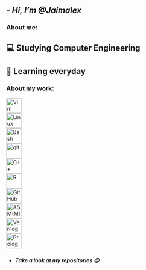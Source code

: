<!---
Jaimalex/Jaimalex is a ✨ special ✨ repository because its `README.md` (this file) appears on your GitHub profile.
You can click the Preview link to take a look at your changes.
--->
## **_- Hi, I’m @Jaimalex_**
<!---
[<img align="right" width="50%" src="https://github-readme-stats.vercel.app/api?username=Jaimalex&show_icons=true&count_private=true&theme=dark">](https://metrics.lecoq.io/Jaimalex#gh-dark-mode-only)
[<img align="right" width="50%" src="https://github-readme-stats.vercel.app/api?username=Jaimalex&show_icons=true&count_private=true">](https://metrics.lecoq.io/Jaimalex#gh-light-mode-only)
--->
### **About me:**
## :computer: Studying Computer Engineering
## :footprints: Learning everyday

### **About my work:** 

<a href="https://www.vim.org/" title="Vim" style="display:flex;">
  <img src="https://cdn.iconscout.com/icon/free/png-256/vim-283379.png" alt="Vim" width=40 height=40>
</a>
<a href="https://www.linux.org/" title="Linux" style="display:flex;">
  <img src="https://cdn-icons-png.flaticon.com/512/6124/6124995.png" alt="Linux" width=40 height=40>
</a>
<a href="https://www.gnu.org/software/bash/" title="Bash" style="display:flex;">
  <img src="https://raw.githubusercontent.com/odb/official-bash-logo/master/assets/Logos/Icons/PNG/256x256.png" alt="Bash" width=40 height=40>
</a>
<a href="https://git-scm.com/" title="git" style="display:flex;">
  <img src="https://git-scm.com/images/logos/downloads/Git-Icon-1788C.png" alt="git" width=40 height=40>
</a>
<a href="https://www.gnu.org/software/gcc/" title="C++" style="display:flex;">
  <img src="https://cdn.iconscout.com/icon/free/png-256/cplusplus-2-1175245.png" alt="C++" width=40 height=40>
</a>
<a href="https://www.r-project.org/" title="R" style="display:flex;">
  <img src="https://upload.wikimedia.org/wikipedia/commons/thumb/1/1b/R_logo.svg/2560px-R_logo.svg.png" alt="R" width=40 height=40>
</a>
<a href="https://github.com/features/actions" title="GitHub Actions" style="display:flex;">
  <img src="https://cdn-icons-png.flaticon.com/512/25/25231.png" alt="GitHub Actions" width=40 height=40>
</a>
<a href="https://www.cse.unsw.edu.au/~cs1521/18s2/notes/C/notes.html" title="ASM(MIPS)" style="display:flex;">
  <img src="https://veriklick.com/wp-content/uploads/2021/12/Assembly.png" alt="ASM(MIPS)" width=40 height=40>
</a>
<a href="http://digital.unex.es/wiki/doku.php?id=pub:vlog" style="display:flex;">
  <img src="https://static-00.iconduck.com/assets.00/file-type-verilog-icon-256x256-goe8p7qm.png" alt="Verilog" width=40 height=40>
</a>
<a href="https://www.swi-prolog.org/" title="Prolog" style="display:flex;">
  <img src="https://miro.medium.com/v2/resize:fit:512/1*4HUALdqchTyK8rUhWxwLMg.png" alt="Prolog" width=40 height=40>
</a>
</p>

<!---
- Take a look at my repositories
--->

### 
- #### _Take a look at my repositories :wink:_
